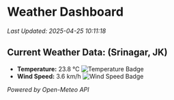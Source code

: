 
# Weather Dashboard

_Last Updated: 2025-04-25 10:11:18_

## Current Weather Data: (Srinagar, JK)
- **Temperature:** 23.8 °C ![Temperature Badge](https://img.shields.io/badge/Temperature-Medium%20Temp-green)
- **Wind Speed:** 3.6 km/h ![Wind Speed Badge](https://img.shields.io/badge/Wind%20Speed-Light%20Wind-blue)

*Powered by Open-Meteo API*
